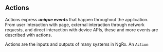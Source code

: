 ## Actions
Actions express ___unique events___ that happen throughout the application. From user interaction with page, external interaction through network requests, and direct interaction with device APIs, these and more events are described with actions. 

Actions are the inputs and outputs of many systems in NgRx. An `Action`


